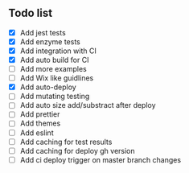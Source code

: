 ## Todo list

- [x] Add jest tests
- [x] Add enzyme tests
- [x] Add integration with CI
- [x] Add auto build for CI
- [ ] Add more examples
- [ ] Add Wix like guidlines
- [x] Add auto-deploy
- [ ] Add mutating testing
- [ ] Add auto size add/substract after deploy
- [ ] Add prettier
- [ ] Add themes
- [ ] Add eslint
- [ ] Add caching for test results
- [ ] Add caching for deploy gh version
- [ ] Add ci deploy trigger on master branch changes